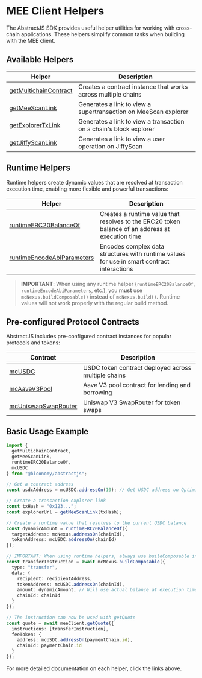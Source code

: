 # MEE Client Helpers

The AbstractJS SDK provides useful helper utilities for working with cross-chain applications. These helpers simplify common tasks when building with the MEE client.

## Available Helpers

| Helper | Description |
|--------|-------------|
| [getMultichainContract](./getMultichainContract.md) | Creates a contract instance that works across multiple chains |
| [getMeeScanLink](./more/getMeeScanLink.md) | Generates a link to view a supertransaction on MeeScan explorer |
| [getExplorerTxLink](./more/getExplorerTxLink.md) | Generates a link to view a transaction on a chain's block explorer |
| [getJiffyScanLink](./more/getJiffyScanLink.md) | Generates a link to view a user operation on JiffyScan |

## Runtime Helpers

Runtime helpers create dynamic values that are resolved at transaction execution time, enabling more flexible and powerful transactions:

| Helper | Description |
|--------|-------------|
| [runtimeERC20BalanceOf](./runtimeERC20BalanceOf.md) | Creates a runtime value that resolves to the ERC20 token balance of an address at execution time |
| [runtimeEncodeAbiParameters](./runtimeEncodeAbiParameters.md) | Encodes complex data structures with runtime values for use in smart contract interactions |

> **IMPORTANT**: When using any runtime helper (`runtimeERC20BalanceOf`, `runtimeEncodeAbiParameters`, etc.), you **must** use `mcNexus.buildComposable()` instead of `mcNexus.build()`. Runtime values will not work properly with the regular build method.

## Pre-configured Protocol Contracts

AbstractJS includes pre-configured contract instances for popular protocols and tokens:

| Contract | Description |
|----------|-------------|
| [mcUSDC](./more/mcUSDC.md) | USDC token contract deployed across multiple chains |
| [mcAaveV3Pool](./more/mcAaveV3Pool.md) | Aave V3 pool contract for lending and borrowing |
| [mcUniswapSwapRouter](./more/mcUniswapSwapRouter.md) | Uniswap V3 SwapRouter for token swaps |

## Basic Usage Example

```typescript
import { 
  getMultichainContract, 
  getMeeScanLink,
  runtimeERC20BalanceOf,
  mcUSDC
} from "@biconomy/abstractjs";

// Get a contract address
const usdcAddress = mcUSDC.addressOn(10); // Get USDC address on Optimism

// Create a transaction explorer link
const txHash = "0x123...";
const explorerUrl = getMeeScanLink(txHash);

// Create a runtime value that resolves to the current USDC balance
const dynamicAmount = runtimeERC20BalanceOf({
  targetAddress: mcNexus.addressOn(chainId),
  tokenAddress: mcUSDC.addressOn(chainId)
});

// IMPORTANT: When using runtime helpers, always use buildComposable instead of build
const transferInstruction = await mcNexus.buildComposable({
  type: "transfer",
  data: {
    recipient: recipientAddress,
    tokenAddress: mcUSDC.addressOn(chainId),
    amount: dynamicAmount, // Will use actual balance at execution time
    chainId: chainId
  }
});

// The instruction can now be used with getQuote
const quote = await meeClient.getQuote({
  instructions: [transferInstruction],
  feeToken: {
    address: mcUSDC.addressOn(paymentChain.id),
    chainId: paymentChain.id
  }
});
```

For more detailed documentation on each helper, click the links above.
